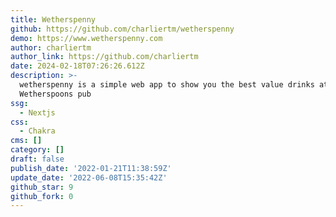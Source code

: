 ```yaml
---
title: Wetherspenny
github: https://github.com/charliertm/wetherspenny
demo: https://www.wetherspenny.com
author: charliertm
author_link: https://github.com/charliertm
date: 2024-02-18T07:26:26.612Z
description: >-
  wetherspenny is a simple web app to show you the best value drinks at any
  Wetherspoons pub
ssg:
  - Nextjs
css:
  - Chakra
cms: []
category: []
draft: false
publish_date: '2022-01-21T11:38:59Z'
update_date: '2022-06-08T15:35:42Z'
github_star: 9
github_fork: 0
---
```

